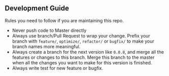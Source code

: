 ## Development Guide

Rules you need to follow if you are maintaining this repo.

- Never push code to Master directly
- Always use branch/Pull Request to wrap your change. Prefix your branch with `feature/`, `optimize/`, `refactor/` or `bugfix/` to make your branch names more meaningful.
- Always create a branch for the next version like `0.0.8`, and merge all the features or changes to this branch. Merge this branch to the master when all the changes you want to make for this version is finished.
- Always write test for new feature or bugfix.
